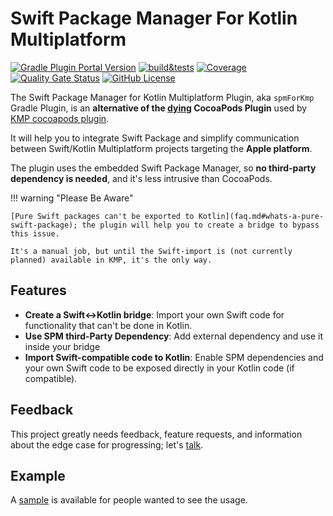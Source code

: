 # Swift Package Manager For Kotlin Multiplatform

[![Gradle Plugin Portal Version](https://img.shields.io/gradle-plugin-portal/v/io.github.frankois944.spmForKmp)](https://plugins.gradle.org/plugin/io.github.frankois944.spmForKmp)
[![build&tests](https://github.com/frankois944/spm4Kmp/actions/workflows/pre-merge.yaml/badge.svg)](https://github.com/frankois944/spm4Kmp/actions/workflows/pre-merge.yaml)
[![Coverage](https://sonarcloud.io/api/project_badges/measure?project=frankois944_spm4Kmp&metric=coverage)](https://sonarcloud.io/summary/new_code?id=frankois944_spm4Kmp)
[![Quality Gate Status](https://sonarcloud.io/api/project_badges/measure?project=frankois944_spm4Kmp&metric=alert_status)](https://sonarcloud.io/summary/new_code?id=frankois944_spm4Kmp)
[![GitHub License](https://img.shields.io/github/license/frankois944/spm4kmp)](https://github.com/frankois944/spm4Kmp/blob/main/LICENSE)

The Swift Package Manager for Kotlin Multiplatform Plugin, aka `spmForKmp` Gradle Plugin, is an **alternative of the [dying](https://blog.cocoapods.org/CocoaPods-Specs-Repo/) CocoaPods Plugin** used by [KMP cocoapods plugin](https://kotlinlang.org/docs/native-cocoapods.html#set-up-an-environment-to-work-with-cocoapods).

It will help you to integrate Swift Package and simplify communication between Swift/Kotlin Multiplatform projects targeting the **Apple platform**.

The plugin uses the embedded Swift Package Manager, so **no third-party dependency is needed**, and it's less intrusive than CocoaPods.

!!! warning "Please Be Aware"

    [Pure Swift packages can't be exported to Kotlin](faq.md#whats-a-pure-swift-package); the plugin will help you to create a bridge to bypass this issue.

    It's a manual job, but until the Swift-import is (not currently planned) available in KMP, it's the only way.


## Features

- **Create a Swift<->Kotlin bridge**: Import your own Swift code for functionality that can't be done in Kotlin.
- **Use SPM third-Party Dependency**: Add external dependency and use it inside your bridge
- **Import Swift-compatible code to Kotlin**: Enable SPM dependencies and your own Swift code to be exposed directly in your Kotlin code (if compatible).

## Feedback

This project greatly needs feedback, feature requests, and information about the edge case for progressing; let's [talk](https://github.com/frankois944/spm4Kmp/discussions).

## Example

A [sample](https://github.com/frankois944/spm4Kmp/tree/main/example) is available for people wanted to see the usage.
